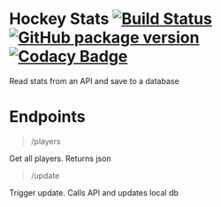 # Hockey Stats [![Build Status](https://travis-ci.org/alecc08/hockey-stats.svg?branch=master)](https://travis-ci.org/alecc08/hockey-stats) [![GitHub package version](https://img.shields.io/github/package-json/v/alecc08/hockey-stats.svg)]() [![Codacy Badge](https://api.codacy.com/project/badge/Grade/1c819a5a49c54c2f8f1e6fb68e81bb8d)](https://www.codacy.com/app/alecc/hockey-stats?utm_source=github.com&utm_medium=referral&utm_content=alecc08/hockey-stats&utm_campaign=badger)

Read stats from an API and save to a database

# Endpoints
>/players

Get all players. Returns json

>/update

Trigger update. Calls API and updates local db
